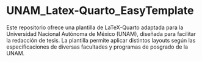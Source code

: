 # UNAM_Latex-Quarto_EasyTemplate
Este repositorio ofrece una plantilla de LaTeX-Quarto adaptada para la Universidad Nacional Autónoma de México (UNAM), diseñada para facilitar la redacción de tesis. La plantilla permite aplicar distintos layouts según las especificaciones de diversas facultades y programas de posgrado de la UNAM. 
